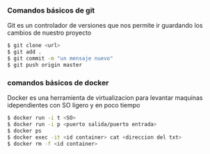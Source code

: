 ### Comandos básicos de git

 

Git es un controlador de versiones que nos permite ir guardando los cambios de nuestro proyecto

 

```sh
$ git clone <url>
$ git add .
$ git commit -m "un mensaje nuevo"
$ git push origin master
```


### comandos básicos de docker
Docker es una herramienta de virtualizacion para levantar maquinas idependientes con SO ligero y en poco tiempo


```sh
$ docker run -i t <SO>
$ docker run -i p <puerto salida/puerto entrada>
$ docker ps 
$ docker exec -it <id container> cat <direccion del txt>
$ docker rm -f <id container>
```
